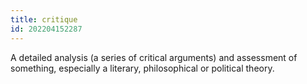```yaml
---
title: critique
id: 202204152287
---
```


A detailed analysis (a series of critical arguments) and assessment of something, especially a literary, philosophical or political theory.
